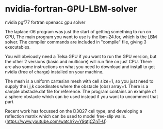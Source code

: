 # nvidia-fortran-GPU-LBM-solver
nvidia pgf77 fortran openacc gpu solver

The laplace-06 program was just the start of getting something to run on GPU,
The main program you want to use is the lbm-24.for, which is the LBM solver.
The compiler commands are included in "compile" file, giving 3 executables.

You will obviously need a Telsa GPU if you want to run the GPU version,
but the other 2 versions (basic and multicore) will run fine on just CPU.
There are also some instructions on what you need to download and install 
to get nvidia (free of charge) installed on your machine. 

The mesh is a uniform cartesian mesh with cell size=1, so you just need 
to supply the i,j,k coordinates where the obstacle (obs) array=1. There is 
a sample obstacle.dat file for reference. The program contains an example of 
a sphere obstacle which can be used instead if you want to uncomment that part.

Recent work has focussed on the D3Q27 cell type, and developing
a reflection matrix which can be used to model free-slip walls.
(https://www.youtube.com/watch?v=Y9qtjCZnT-U)
